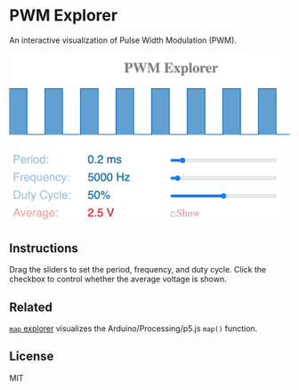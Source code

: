# PWM Explorer

An interactive visualization of Pulse Width Modulation (PWM).

![screenshot](docs/screenshot.png)

## Instructions

Drag the sliders to set the period, frequency, and duty cycle. Click the checkbox to control whether the average voltage is shown.

## Related

[`map` explorer](https://osteele.github.io/map-explorer/) visualizes the
Arduino/Processing/p5.js `map()` function.

## License

MIT
